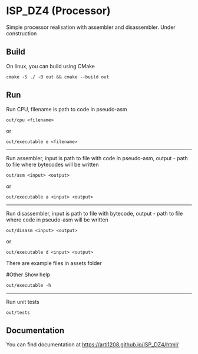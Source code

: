 # ISP_DZ4 (Processor)

Simple processor realisation with assembler and disassembler. Under construction

## Build
On linux, you can build using CMake
    
    cmake -S ./ -B out && cmake --build out

## Run
Run CPU, filename is path to code in pseudo-asm
   
    out/cpu <filename>

or
   
    out/executable e <filename>

----
    
Run assembler, input is path to file with code in pseudo-asm, 
output - path to file where bytecodes will be written
   
    out/asm <input> <output>

or
   
    out/executable a <input> <output>

----
    
Run disassembler, input is path to file with bytecode, 
output - path to file where code in pseudo-asm will be written
   
    out/disasm <input> <output>

or
   
    out/executable d <input> <output> 

There are example files in assets folder

#Other
Show help
   
    out/executable -h

----

Run unit tests
   
    out/tests
   
## Documentation
You can find documentation at https://arti1208.github.io/ISP_DZ4/html/
